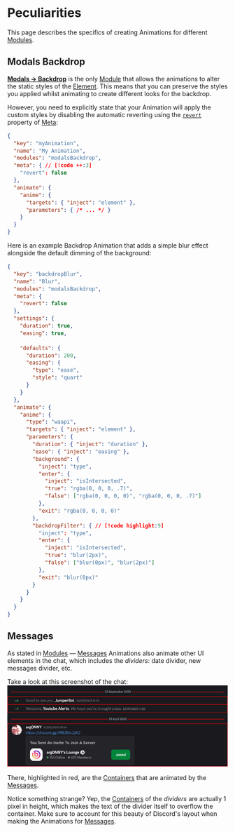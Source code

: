 # Peculiarities

This page describes the specifics of creating Animations for different [Modules](/usage/modules).

## Modals Backdrop

[**Modals -> Backdrop**](/usage/modules#modals-backdrop) is the only [Module](/usage/modules) that allows the animations to alter the static styles
of the [Element](./layout#element). This means that you can preserve the styles you applied whilst animating
to create different looks for the backdrop.

However, you need to explicitly state that your Animation will apply the custom styles
by disabling the automatic reverting using the [`revert`](/reference/meta#revert) property of [Meta](/reference/meta):
```json
{
  "key": "myAnimation",
  "name": "My Animation",
  "modules": "modalsBackdrop",
  "meta": { // [!code ++:3]
    "revert": false
  },
  "animate": {
    "anime": {
      "targets": { "inject": "element" },
      "parameters": { /* ... */ }
    }
  }
}
```

Here is an example Backdrop Animation that adds a simple blur effect alongside the default dimming of the background:
```json
{
  "key": "backdropBlur",
  "name": "Blur",
  "modules": "modalsBackdrop",
  "meta": {
    "revert": false
  },
  "settings": {
    "duration": true,
    "easing": true,

    "defaults": {
      "duration": 200,
      "easing": {
        "type": "ease",
        "style": "quart"
      }
    }
  },
  "animate": {
    "anime": {
      "type": "waapi",
      "targets": { "inject": "element" },
      "parameters": {
        "duration": { "inject": "duration" },
        "ease": { "inject": "easing" },
        "background": {
          "inject": "type",
          "enter": {
            "inject": "isIntersected",
            "true": "rgba(0, 0, 0, .7)",
            "false": ["rgba(0, 0, 0, 0)", "rgba(0, 0, 0, .7)"]
          },
          "exit": "rgba(0, 0, 0, 0)"
        },
        "backdropFilter": { // [!code highlight:9]
          "inject": "type",
          "enter": {
            "inject": "isIntersected",
            "true": "blur(2px)",
            "false": ["blur(0px)", "blur(2px)"]
          },
          "exit": "blur(0px)"
        }
      }
    }
  }
}
```

## Messages

As stated in [Modules](/usage/modules#messages) — [Messages](/usage/modules#messages) Animations also animate other UI elements in the chat,
which includes the _dividers_: date divider, new messages divider, etc.

Take a look at this screenshot of the chat:
![Message Containers](../assets/img/message-containers.png)

There, highlighted in red, are the [Containers](./layout#container) that are animated by the [Messages](/usage/modules#messages).

Notice something strange? Yep, the [Containers](./layout#container) of the _dividers_ are actually 1 pixel in height,
which makes the text of the divider itself to overflow the container.
Make sure to account for this beauty of Discord's layout when making the Animations for [Messages](/usage/modules#messages).
